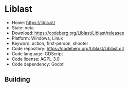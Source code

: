 # Liblast

- Home: https://libla.st/
- State: beta
- Download: https://codeberg.org/Liblast/Liblast/releases
- Platform: Windows, Linux
- Keyword: action, first-person, shooter
- Code repository: https://codeberg.org/Liblast/Liblast.git
- Code language: GDScript
- Code license: AGPL-3.0
- Code dependency: Godot

## Building

